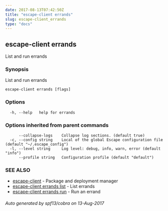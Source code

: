 ```yaml
---
date: 2017-08-13T07:42:50Z
title: "escape-client errands"
slug: escape-client_errands
type: "docs"
---
```

## escape-client errands

List and run errands

### Synopsis


List and run errands

```
escape-client errands [flags]
```

### Options

```
  -h, --help   help for errands
```

### Options inherited from parent commands

```
      --collapse-logs    Collapse log sections. (default true)
  -c, --config string    Local of the global Escape configuration file (default "~/.escape_config")
  -l, --level string     Log level: debug, info, warn, error (default "info")
      --profile string   Configuration profile (default "default")
```

### SEE ALSO
* [escape-client](../escape-client/)	 - Package and deployment manager
* [escape-client errands list](../escape-client_errands_list/)	 - List errands
* [escape-client errands run](../escape-client_errands_run/)	 - Run an errand

###### Auto generated by spf13/cobra on 13-Aug-2017
